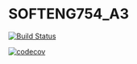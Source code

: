 # SOFTENG754_A3

[![Build Status](https://travis-ci.com/janao422/SOFTENG754_A3.svg?token=tez9pwc4F95ydsy8qhq2&branch=master)](https://travis-ci.com/janao422/SOFTENG754_A3)

[![codecov](https://codecov.io/gh/janao422/SOFTENG754_A3/branch/master/graph/badge.svg?token=YtoPglyNnO)](https://codecov.io/gh/janao422/SOFTENG754_A3)
